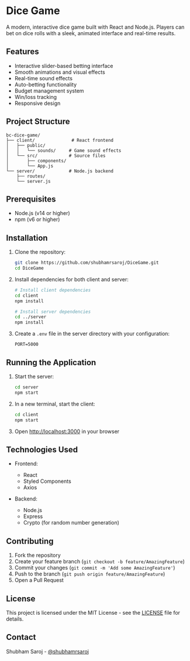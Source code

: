  # Dice Game

A modern, interactive dice game built with React and Node.js. Players can bet on dice rolls with a sleek, animated interface and real-time results.

## Features

- Interactive slider-based betting interface
- Smooth animations and visual effects
- Real-time sound effects
- Auto-betting functionality
- Budget management system
- Win/loss tracking
- Responsive design

## Project Structure

```
bc-dice-game/
├── client/              # React frontend
│   ├── public/
│   │   └── sounds/     # Game sound effects
│   └── src/            # Source files
│       ├── components/
│       └── App.js
└── server/             # Node.js backend
    ├── routes/
    └── server.js
```

## Prerequisites

- Node.js (v14 or higher)
- npm (v6 or higher)

## Installation

1. Clone the repository:
   ```bash
   git clone https://github.com/shubhamrsaroj/DiceGame.git
   cd DiceGame
   ```

2. Install dependencies for both client and server:
   ```bash
   # Install client dependencies
   cd client
   npm install

   # Install server dependencies
   cd ../server
   npm install
   ```

3. Create a `.env` file in the server directory with your configuration:
   ```
   PORT=5000
   ```

## Running the Application

1. Start the server:
   ```bash
   cd server
   npm start
   ```

2. In a new terminal, start the client:
   ```bash
   cd client
   npm start
   ```

3. Open [http://localhost:3000](http://localhost:3000) in your browser

## Technologies Used

- Frontend:
  - React
  - Styled Components
  - Axios

- Backend:
  - Node.js
  - Express
  - Crypto (for random number generation)

## Contributing

1. Fork the repository
2. Create your feature branch (`git checkout -b feature/AmazingFeature`)
3. Commit your changes (`git commit -m 'Add some AmazingFeature'`)
4. Push to the branch (`git push origin feature/AmazingFeature`)
5. Open a Pull Request

## License

This project is licensed under the MIT License - see the [LICENSE](LICENSE) file for details.

## Contact

Shubham Saroj - [@shubhamrsaroj](https://github.com/shubhamrsaroj)